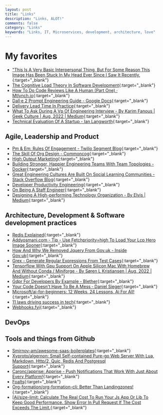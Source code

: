 ```yaml
---
layout: post
title: "Links"
description: "Links, ALOT!"
comments: false
category: "Links"
keywords: "Links, IT, Microservices, development, architecture, love"
---
```

<!-- markdownlint-disable MD033 MD020 MD025-->
# My favorites<a name="favorites"></a>

- ["This Is A Very Basic Interpersonal Thing, But For Some Reason This Image Has Been Stuck In My Head Ever Since I Saw It Recently.](https://twitter.com/jaltma/status/1558867098922893314){:target="_blank"}
- [The Cognitive Load Theory In Software Development](https://thevaluable.dev/cognitive-load-theory-software-developer/){:target="_blank"}
- [How To Do Code Reviews Like A Human (Part One) · Mtlynch.io](https://mtlynch.io/human-code-reviews-1/){:target="_blank"}
- [Dall·e 2 Prompt Engineering Guide - Google Docs](https://docs.google.com/document/d/11WlzjBT0xRpQhP9tFMtxzd0q6ANIdHPUBkMV-YB043U/edit?pli=1#heading=h.iddx5smvg85u){:target="_blank"}
- [Delivery Lead Time In Practice](https://isthisit.nz/posts/2022/delivery-lead-time-in-practice/){:target="_blank"}
- [What To Ask During A Vp Of Engineering Interview - By Karim Fanous | Geek Culture | Aug, 2022 | Medium](https://medium.com/geekculture/what-to-ask-during-a-vp-of-engineering-interview-67b7c98babb2){:target="_blank"}
- [Technical Evaluation Of A Startup - Ian Langworth](https://blog.langworth.com/tech-eval){:target="_blank"}

## Agile, Leadership and Product<a name="agile"></a>

- [Pm & Em: Rules Of Engagement - Twilio Segment Blog](https://segment.com/blog/product-manager-engineering-manager-rules-of-engagement/){:target="_blank"}
- [The Skill Of Org Design - Commoncog](https://commoncog.com/org-design-skill/){:target="_blank"}
- [High Output Marketing](https://www.positivehuman.co/articles/high-output-marketing){:target="_blank"}
- [Building Stronger, Happier Engineering Teams With Team Topologies - Docker](https://www.docker.com/blog/building-stronger-happier-engineering-teams-with-team-topologies/){:target="_blank"}
- [Great Engineering Cultures Are Built On Social Learning Communities - Stack Overflow Blog](https://stackoverflow.blog/2022/08/04/great-engineering-cultures-are-built-on-social-learning-communities/){:target="_blank"}
- [Developer Productivity Engineering](https://medium.com/wise-engineering/platform-engineering-kpis-6a3215f0ee14){:target="_blank"}
- [On Being A Staff Engineer](https://mhlakhani.com/blog/2022/08/on-being-a-staff-engineer/){:target="_blank"}
- [Designing A High-performing Technology Organization - By Elvis | Medium](https://the-elvis.medium.com/designing-a-technology-organization-c2d4e34f1e75){:target="_blank"}

## Architecture, Development & Software development practices <a name="development"></a>

- [Redis Explained](https://architecturenotes.co/redis/){:target="_blank"}
- [Addyosmani.com - Tip - Use Fetchpriority=high To Load Your Lcp Hero Image Sooner](https://addyosmani.com/blog/fetch-priority/){:target="_blank"}
- [How And Why We Removed Jquery From Gov.uk - Inside Gov.uk](https://insidegovuk.blog.gov.uk/2022/08/11/how-and-why-we-removed-jquery-from-gov-uk/){:target="_blank"}
- [Grex - Generate Regular Expressions From Test Cases](https://pemistahl.github.io/grex-js/){:target="_blank"}
- [Tensorflow With Gpu Support On Apple Silicon Mac With Homebrew And Without Conda / Miniforge - By Søren L Kristiansen | Aug, 2022 | Medium](https://medium.com/@sorenlind/tensorflow-with-gpu-support-on-apple-silicon-mac-with-homebrew-and-without-conda-miniforge-915b2f15425b){:target="_blank"}
- [Gdpr For Developers By Example - Blether](https://blog.blether.chat/2022/08/03/gdpr-for-developers-by-example/){:target="_blank"}
- [Your Code Doesn't Have To Be A Mess ‐ Daniel Sieger](https://www.danielsieger.com/blog/2022/07/25/your-code-doesnt-have-to-be-a-mess.html){:target="_blank"}
- [Microsoft/ai-for-beginners: 12 Weeks, 24 Lessons, Ai For All!](https://github.com/microsoft/AI-For-Beginners){:target="_blank"}
- [11 laws driving success in tech](https://www.cbinsights.com/reports/CB-Insights_Laws-Driving-Success-In-Tech.pdf){:target="_blank"}
- [Webhooks.fyi](https://webhooks.fyi/){:target="_blank"}

## DevOps<a name="devops"></a>

## Tools and things from Github <a name="tools"></a>

- [Smirnov-am/awesome-saas-boilerplates](https://github.com/smirnov-am/awesome-saas-boilerplates){:target="_blank"}
- [Xyproto/algernon: Small Self-contained Pure-go Web Server With Lua, Markdown, Http/2, Quic, Redis And Postgresql Support](https://github.com/xyproto/algernon){:target="_blank"}
- [Caronc/apprise: Apprise - Push Notifications That Work With Just About Every Platform!](https://github.com/caronc/apprise#productivity-based-notifications){:target="_blank"}
- [Foalts](https://foalts.org/){:target="_blank"}
- [Org-formation/org-formation-cli: Better Than Landingzones!](https://github.com/org-formation/org-formation-cli){:target="_blank"}
- [[Ai/size-limit: Calculate The Real Cost To Run Your Js App Or Lib To Keep Good Performance. Show Error In Pull Request If The Cost Exceeds The Limit.](https://github.com/ai/size-limit){:target="_blank"}
